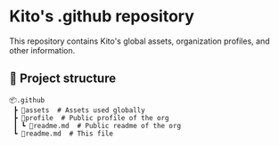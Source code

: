 # Kito's .github repository

This repository contains Kito's global assets, organization profiles, and other information.

## 📂 Project structure

```
📦.github
 ┣ 📂assets  # Assets used globally
 ┣ 📂profile  # Public profile of the org
 ┃ ┗ 📜readme.md  # Public readme of the org
 ┗ 📜readme.md  # This file
```